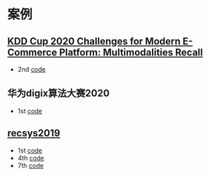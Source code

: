 # 案例

## [KDD Cup 2020 Challenges for Modern E-Commerce Platform: Multimodalities Recall]()
- 2nd [code](https://github.com/zuokai/KDDCUP_2020_MultimodalitiesRecall_2nd_Place)

## 华为digix算法大赛2020
- 1st [code](https://github.com/digix2020/digix2020_ctr_rank1)

## [recsys2019](https://github.com/federicoparroni/recsys2019)
- 1st [code](https://github.com/logicai-io/recsys2019)
- 4th [code](https://github.com/rosetta-ai/rosetta_recsys2019)
- 7th [code](https://github.com/mustelideos/recsys-challenge-2019)
